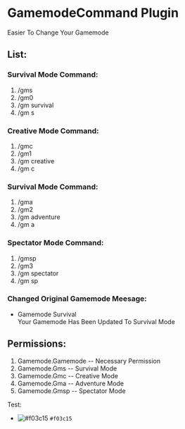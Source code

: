 # GamemodeCommand Plugin
Easier To Change Your Gamemode<br/>
## List:
### Survival Mode Command:<br/>
1. /gms<br/>
2. /gm0<br/>
3. /gm survival<br/>
4. /gm s<br/>
### Creative Mode Command:<br/>
1. /gmc<br/>
2. /gm1<br/>
3. /gm creative<br/>
4. /gm c<br/>
### Survival Mode Command:<br/>
1. /gma<br/>
2. /gm2<br/>
3. /gm adventure<br/>
4. /gm a<br/>
### Spectator Mode Command:<br/>
1. /gmsp<br/>
2. /gm3<br/>
3. /gm spectator<br/>
4. /gm sp<br/>
### Changed Original Gamemode Meesage:<br/>
- Gamemode Survival<br/>
Your Gamemode Has Been Updated To Survival Mode
## Permissions:<br/>
1. Gamemode.Gamemode -- Necessary Permission<br/>
2. Gamemode.Gms -- Survival Mode<br/>
3. Gamemode.Gmc -- Creative Mode<br/>
4. Gamemode.Gma -- Adventure Mode<br/>
5. Gamemode.Gmsp -- Spectator Mode<br/>


Test:
- ![#f03c15](https://via.placeholder.com/15/f03c15/000000?text=+) `#f03c15`

